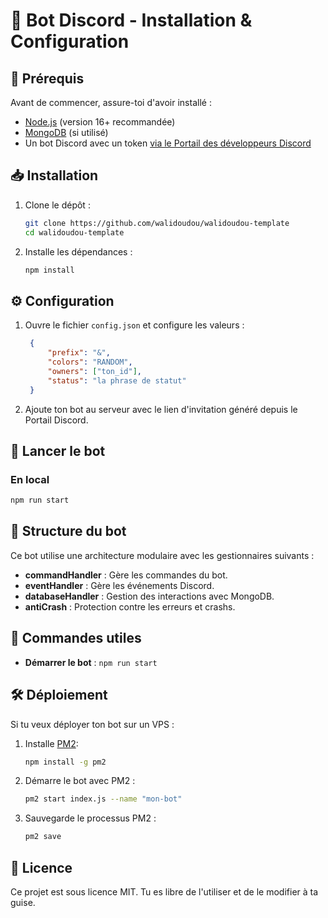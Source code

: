 # 🚀 Bot Discord - Installation & Configuration

## 📌 Prérequis

Avant de commencer, assure-toi d'avoir installé :
- [Node.js](https://nodejs.org/) (version 16+ recommandée)
- [MongoDB](https://www.mongodb.com/) (si utilisé)
- Un bot Discord avec un token [via le Portail des développeurs Discord](https://discord.com/developers/applications)

## 📥 Installation

1. Clone le dépôt :
   ```bash
   git clone https://github.com/walidoudou/walidoudou-template
   cd walidoudou-template
   ```

2. Installe les dépendances :
   ```bash
   npm install
   ```

## ⚙️ Configuration

1. Ouvre le fichier `config.json` et configure les valeurs :
   ```json
    {
        "prefix": "&",
        "colors": "RANDOM",
        "owners": ["ton_id"],
        "status": "la phrase de statut"
    }
   ```
2. Ajoute ton bot au serveur avec le lien d'invitation généré depuis le Portail Discord.

## 🚀 Lancer le bot

### En local
```bash
npm run start
```

## 🔧 Structure du bot

Ce bot utilise une architecture modulaire avec les gestionnaires suivants :
- **commandHandler** : Gère les commandes du bot.
- **eventHandler** : Gère les événements Discord.
- **databaseHandler** : Gestion des interactions avec MongoDB.
- **antiCrash** : Protection contre les erreurs et crashs.

## 🔧 Commandes utiles

- **Démarrer le bot** : `npm run start`

## 🛠 Déploiement

Si tu veux déployer ton bot sur un VPS :
1. Installe [PM2](https://pm2.keymetrics.io/):
   ```bash
   npm install -g pm2
   ```
2. Démarre le bot avec PM2 :
   ```bash
   pm2 start index.js --name "mon-bot"
   ```
3. Sauvegarde le processus PM2 :
   ```bash
   pm2 save
   ```

## 📜 Licence
Ce projet est sous licence MIT. Tu es libre de l'utiliser et de le modifier à ta guise.

